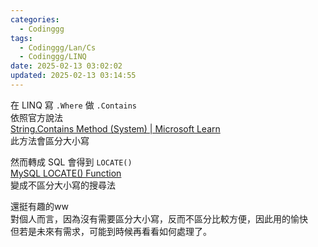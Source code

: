 ```yaml
---
categories:
  - Codinggg
tags:
  - Codinggg/Lan/Cs
  - Codinggg/LINQ
date: 2025-02-13 03:02:02
updated: 2025-02-13 03:14:55
---
```

在 LINQ 寫 `.Where` 做 `.Contains`  
依照官方說法  
[String.Contains Method (System) | Microsoft Learn](https://learn.microsoft.com/en-us/dotnet/api/system.string.contains?view=net-9.0#system-string-contains%28system-string%29)  
此方法會區分大小寫

然而轉成 SQL 會得到 `LOCATE()`  
[MySQL LOCATE() Function](https://www.w3schools.com/SQl/func_mysql_locate.asp)  
變成不區分大小寫的搜尋法

還挺有趣的ww  
對個人而言，因為沒有需要區分大小寫，反而不區分比較方便，因此用的愉快  
但若是未來有需求，可能到時候再看看如何處理了。